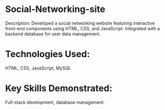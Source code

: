 # Social-Networking-site
Description: Developed a social networking website featuring interactive front-end components using HTML, CSS, and JavaScript. Integrated with a backend database for user data management.
# Technologies Used: 
HTML, CSS, JavaScript, MySQL
# Key Skills Demonstrated: 
Full-stack development, database management.
